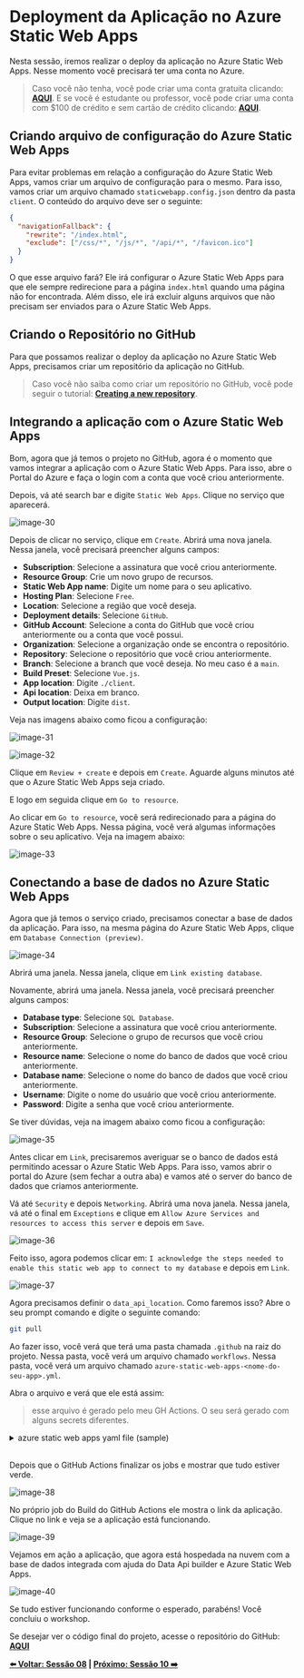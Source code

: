 # Deployment da Aplicação no Azure Static Web Apps

Nesta sessão, iremos realizar o deploy da aplicação no Azure Static Web Apps. Nesse momento você precisará ter uma conta no Azure. 

> Caso você não tenha, você pode criar uma conta gratuita clicando: **[AQUI](https://azure.microsoft.com/free/?WT.mc_id=javascript-75515-gllemos)**. E se você é estudante ou professor, você pode criar uma conta com $100 de crédito e sem cartão de crédito clicando: **[AQUI](https://azure.microsoft.com/free/students/?WT.mc_id=javascript-75515-gllemos)**.

## Criando arquivo de configuração do Azure Static Web Apps

Para evitar problemas em relação a configuração do Azure Static Web Apps, vamos criar um arquivo de configuração para o mesmo. Para isso, vamos criar um arquivo chamado `staticwebapp.config.json` dentro da pasta `client`. O conteúdo do arquivo deve ser o seguinte:

```json
{
  "navigationFallback": {
    "rewrite": "/index.html",
    "exclude": ["/css/*", "/js/*", "/api/*", "/favicon.ico"]
  }
}
```

O que esse arquivo fará? Ele irá configurar o Azure Static Web Apps para que ele sempre redirecione para a página `index.html` quando uma página não for encontrada. Além disso, ele irá excluir alguns arquivos que não precisam ser enviados para o Azure Static Web Apps.

## Criando o Repositório no GitHub

Para que possamos realizar o deploy da aplicação no Azure Static Web Apps, precisamos criar um repositório da aplicação no GitHub. 

> Caso você não saiba como criar um repositório no GitHub, você pode seguir o tutorial: **[Creating a new repository](https://docs.github.com/en/github/getting-started-with-github/create-a-repo)**.


## Integrando a aplicação com o Azure Static Web Apps

Bom, agora que já temos o projeto no GitHub, agora é o momento que vamos integrar a aplicação com o Azure Static Web Apps. Para isso, abre o Portal do Azure e faça o login com a conta que você criou anteriormente.

Depois, vá até search bar e digite `Static Web Apps`. Clique no serviço que aparecerá.

![image-30](./../../workshop-images/image-30.jpg)

Depois de clicar no serviço, clique em `Create`. Abrirá uma nova janela. Nessa janela, você precisará preencher alguns campos:

- **Subscription**: Selecione a assinatura que você criou anteriormente.
- **Resource Group**: Crie um novo grupo de recursos.
- **Static Web App name**: Digite um nome para o seu aplicativo.
- **Hosting Plan**: Selecione `Free`.
- **Location**: Selecione a região que você deseja.
- **Deployment details**: Selecione `GitHub`.
- **GitHub Account**: Selecione a conta do GitHub que você criou anteriormente ou a conta que você possui.
- **Organization**: Selecione a organização onde se encontra o repositório.
- **Repository**: Selecione o repositório que você criou anteriormente.
- **Branch**: Selecione a branch que você deseja. No meu caso é a `main`.
- **Build Preset**: Selecione `Vue.js`.
- **App location**: Digite `./client`.
- **Api location**: Deixa em branco.
- **Output location**: Digite `dist`.

Veja nas imagens abaixo como ficou a configuração:

![image-31](./../../workshop-images/image-31.jpg)

![image-32](./../../workshop-images/image-32.jpg)

Clique em `Review + create` e depois em `Create`. Aguarde alguns minutos até que o Azure Static Web Apps seja criado.

E logo em seguida clique em `Go to resource`.

Ao clicar em `Go to resource`, você será redirecionado para a página do Azure Static Web Apps. Nessa página, você verá algumas informações sobre o seu aplicativo. Veja na imagem abaixo:

![image-33](./../../workshop-images/image-33.jpg)

## Conectando a base de dados no Azure Static Web Apps

Agora que já temos o serviço criado, precisamos conectar a base de dados da aplicação. Para isso, na mesma página do Azure Static Web Apps, clique em `Database Connection (preview)`.

![image-34](./../../workshop-images/image-34.jpg)

Abrirá uma janela. Nessa janela, clique em `Link existing database`.

Novamente, abrirá uma janela. Nessa janela, você precisará preencher alguns campos:

- **Database type**: Selecione `SQL Database`.
- **Subscription**: Selecione a assinatura que você criou anteriormente.
- **Resource Group**: Selecione o grupo de recursos que você criou anteriormente.
- **Resource name**: Selecione o nome do banco de dados que você criou anteriormente.
- **Database name**: Selecione o nome do banco de dados que você criou anteriormente.
- **Username**: Digite o nome do usuário que você criou anteriormente.
- **Password**: Digite a senha que você criou anteriormente.

Se tiver dúvidas, veja na imagem abaixo como ficou a configuração:

![image-35](./../../workshop-images/image-35.jpg)

Antes clicar em `Link`, precisaremos averiguar se o banco de dados está permitindo acessar o Azure Static Web Apps. Para isso, vamos abrir o portal do Azure (sem fechar a outra aba) e vamos até o server do banco de dados que criamos anteriormente.

Vá até `Security` e depois `Networking`. Abrirá uma nova janela. Nessa janela, vá até o final em `Exceptions` e clique em `Allow Azure Services and resources to access this server` e depois em `Save`.

![image-36](./../../workshop-images/image-36.jpg)

Feito isso, agora podemos clicar em: `I acknowledge the steps needed to enable this static web app to connect to my database` e depois em `Link`. 

![image-37](./../../workshop-images/image-37.jpg)

Agora precisamos definir o `data_api_location`. Como faremos isso? Abre o seu prompt comando e digite o seguinte comando:

```bash
git pull
```

Ao fazer isso, você verá que terá uma pasta chamada `.github` na raiz do projeto. Nessa pasta, você verá um arquivo chamado `workflows`. Nessa pasta, você verá um arquivo chamado `azure-static-web-apps-<nome-do-seu-app>.yml`. 

Abra o arquivo e verá que ele está assim:

> esse arquivo é gerado pelo meu GH Actions. O seu será gerado com alguns secrets diferentes.

<details><summary>azure static web apps yaml file (sample)</summary>

```yml
name: Azure Static Web Apps CI/CD

on:
  push:
    branches:
      - main
  pull_request:
    types: [opened, synchronize, reopened, closed]
    branches:
      - main

jobs:
  build_and_deploy_job:
    if: github.event_name == 'push' || (github.event_name == 'pull_request' && github.event.action != 'closed')
    runs-on: ubuntu-latest
    name: Build and Deploy Job
    steps:
      - uses: actions/checkout@v2
        with:
          submodules: true
      - name: Build And Deploy
        id: builddeploy
        uses: Azure/static-web-apps-deploy@v1
        with:
          azure_static_web_apps_api_token: ${{ secrets.AZURE_STATIC_WEB_APPS_API_TOKEN_ASHY_MEADOW_06BCC431E }}
          repo_token: ${{ secrets.GITHUB_TOKEN }} # Used for Github integrations (i.e. PR comments)
          action: 'upload'
          ###### Repository/Build Configurations - These values can be configured to match your app requirements. ######
          # For more information regarding Static Web App workflow configurations, please visit: https://aka.ms/swaworkflowconfig
          app_location: './client'
          output_location: 'dist'
          ###### End of Repository/Build Configurations ######

  close_pull_request_job:
    if: github.event_name == 'pull_request' && github.event.action == 'closed'
    runs-on: ubuntu-latest
    name: Close Pull Request Job
    steps:
      - name: Close Pull Request
        id: closepullrequest
        uses: Azure/static-web-apps-deploy@v1
        with:
          azure_static_web_apps_api_token: ${{ secrets.AZURE_STATIC_WEB_APPS_API_TOKEN_ASHY_MEADOW_06BCC431E }}
          action: 'close'
```

</details>
</br>

Depois que o GitHub Actions finalizar os jobs e mostrar que tudo estiver verde.

![image-38](./../../workshop-images/image-38.jpg)

No próprio job do Build do GitHub Actions ele mostra o link da aplicação. Clique no link e veja se a aplicação está funcionando.

![image-39](./../../workshop-images/image-39.jpg)

Vejamos em ação a aplicação, que agora está hospedada na nuvem com a base de dados integrada com ajuda do Data Api builder e Azure Static Web Apps.

![image-40](./../../workshop-images/gif-03.gif)

Se tudo estiver funcionando conforme o esperado, parabéns! Você concluiu o workshop.

Se desejar ver o código final do projeto, acesse o repositório do GitHub: **[AQUI](https://github.com/glaucia86/dab-swa-azure-sql-workshop)**

**[⬅️ Voltar: Sessão 08](./08-session.md) | **[Próximo: Sessão 10 ➡️](./10-session.md)****



